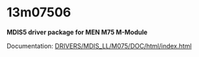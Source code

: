 # 13m07506

**MDIS5 driver package for MEN M75 M-Module**

Documentation: [DRIVERS/MDIS_LL/M075/DOC/html/index.html](DRIVERS/MDIS_LL/M075/DOC/html/index.html)
